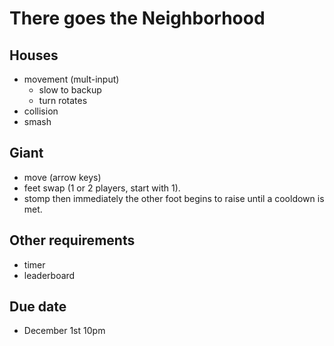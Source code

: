 # There goes the Neighborhood

## Houses
* movement (mult-input)
  - slow to backup
  - turn rotates
* collision
* smash

## Giant
* move (arrow keys)
* feet swap (1 or 2 players, start with 1).
* stomp then immediately the other foot begins to raise until a cooldown is met.

## Other requirements
* timer
* leaderboard

## Due date
* December 1st 10pm
